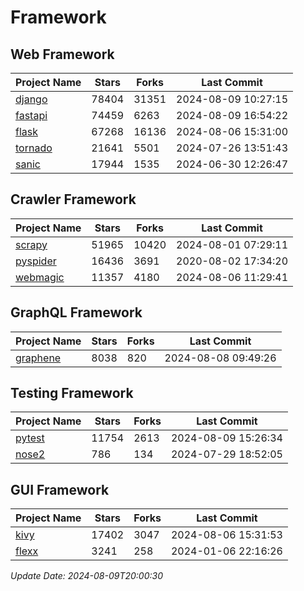 # Framework

## Web Framework
| Project Name | Stars | Forks | Last Commit |
| ------------ | ----- | ----- | ----------- |
| [django](https://github.com/django/django) | 78404 | 31351 | 2024-08-09 10:27:15 |
| [fastapi](https://github.com/fastapi/fastapi) | 74459 | 6263 | 2024-08-09 16:54:22 |
| [flask](https://github.com/pallets/flask) | 67268 | 16136 | 2024-08-06 15:31:00 |
| [tornado](https://github.com/tornadoweb/tornado) | 21641 | 5501 | 2024-07-26 13:51:43 |
| [sanic](https://github.com/sanic-org/sanic) | 17944 | 1535 | 2024-06-30 12:26:47 |

## Crawler Framework
| Project Name | Stars | Forks | Last Commit |
| ------------ | ----- | ----- | ----------- |
| [scrapy](https://github.com/scrapy/scrapy) | 51965 | 10420 | 2024-08-01 07:29:11 |
| [pyspider](https://github.com/binux/pyspider) | 16436 | 3691 | 2020-08-02 17:34:20 |
| [webmagic](https://github.com/code4craft/webmagic) | 11357 | 4180 | 2024-08-06 11:29:41 |

## GraphQL Framework
| Project Name | Stars | Forks | Last Commit |
| ------------ | ----- | ----- | ----------- |
| [graphene](https://github.com/graphql-python/graphene) | 8038 | 820 | 2024-08-08 09:49:26 |

## Testing Framework
| Project Name | Stars | Forks | Last Commit |
| ------------ | ----- | ----- | ----------- |
| [pytest](https://github.com/pytest-dev/pytest) | 11754 | 2613 | 2024-08-09 15:26:34 |
| [nose2](https://github.com/nose-devs/nose2) | 786 | 134 | 2024-07-29 18:52:05 |

## GUI Framework
| Project Name | Stars | Forks | Last Commit |
| ------------ | ----- | ----- | ----------- |
| [kivy](https://github.com/kivy/kivy) | 17402 | 3047 | 2024-08-06 15:31:53 |
| [flexx](https://github.com/flexxui/flexx) | 3241 | 258 | 2024-01-06 22:16:26 |

*Update Date: 2024-08-09T20:00:30*